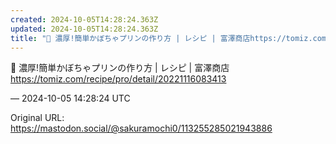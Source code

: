 ```yaml
---
created: 2024-10-05T14:28:24.363Z
updated: 2024-10-05T14:28:24.363Z
title: "👀 濃厚!簡単かぼちゃプリンの作り方 | レシピ | 富澤商店https://tomiz.com/recipe/pro/detail/2022111608341[...]"
---
```


<p>👀 濃厚!簡単かぼちゃプリンの作り方 | レシピ | 富澤商店<br /><a href="https://tomiz.com/recipe/pro/detail/20221116083413" target="_blank" rel="nofollow noopener noreferrer" translate="no"><span class="invisible">https://</span><span class="ellipsis">tomiz.com/recipe/pro/detail/20</span><span class="invisible">221116083413</span></a></p>

&mdash; 2024-10-05 14:28:24 UTC

Original URL: https://mastodon.social/@sakuramochi0/113255285021943886
